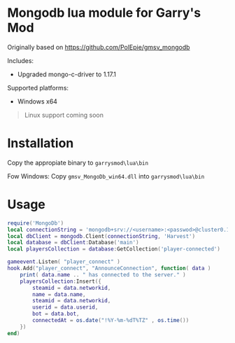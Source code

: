 # Mongodb lua module for Garry's Mod

Originally based on https://github.com/PolEpie/gmsv_mongodb

Includes:
* Upgraded mongo-c-driver to 1.17.1

Supported platforms:
* Windows x64
> Linux support coming soon

# Installation

Copy the appropiate binary to `garrysmod\lua\bin`

Fow Windows:
Copy `gmsv_MongoDb_win64.dll` into `garrysmod\lua\bin`

# Usage
```lua
require('MongoDb')
local connectionString = 'mongodb+srv://<username>:<passwod>@cluster0.123456.mongodb.net'
local dbClient = mongodb.Client(connectionString, 'Harvest')
local database = dbClient:Database('main')
local playersCollection = database:GetCollection('player-connected')

gameevent.Listen( "player_connect" )
hook.Add("player_connect", "AnnounceConnection", function( data )
	print( data.name .. " has connected to the server." )
    playersCollection:Insert({
        steamid = data.networkid,
        name = data.name,
        steamid = data.networkid,
        userid = data.userid,
        bot = data.bot,
        connectedAt = os.date("!%Y-%m-%dT%TZ" , os.time())
    })
end)
```
